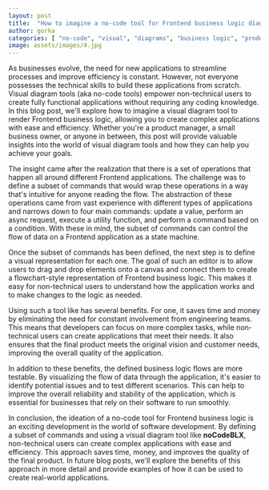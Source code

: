 ```yaml
---
layout: post
title:  "How to imagine a no-code tool for Frontend business logic diagrams"
author: gorka
categories: [ "no-code", "visual", "diagrams", "business logic", "product management", "Frontend"  ]
image: assets/images/4.jpg
---
```

As businesses evolve, the need for new applications to streamline processes and improve efficiency is constant. However, not everyone possesses the technical skills to build these applications from scratch. Visual diagram tools (aka no-code tools) empower non-technical users to create fully functional applications without requiring any coding knowledge. In this blog post, we'll explore how to imagine a visual diagram tool to render Frontend business logic, allowing you to create complex applications with ease and efficiency. Whether you're a product manager, a small business owner, or anyone in between, this post will provide valuable insights into the world of visual diagram tools and how they can help you achieve your goals.

The insight came after the realization that there is a set of operations that happen all around different Frontend applications. The challenge was to define a subset of commands that would wrap these operations in a way that's intuitive for anyone reading the flow. The abstraction of these operations came from vast experience with different types of applications and narrows down to four main commands: update a value, perform an async request, execute a utility function, and perform a command based on a condition. With these in mind, the subset of commands can control the flow of data on a Frontend application as a state machine.

Once the subset of commands has been defined, the next step is to define a visual representation for each one. The goal of such an editor is to allow users to drag and drop elements onto a canvas and connect them to create a flowchart-style representation of Frontend business logic. This makes it easy for non-technical users to understand how the application works and to make changes to the logic as needed.

Using such a tool like has several benefits. For one, it saves time and money by eliminating the need for constant involvement from engineering teams. This means that developers can focus on more complex tasks, while non-technical users can create applications that meet their needs. It also ensures that the final product meets the original vision and customer needs, improving the overall quality of the application.

In addition to these benefits, the defined business logic flows are more testable. By visualizing the flow of data through the application, it's easier to identify potential issues and to test different scenarios. This can help to improve the overall reliability and stability of the application, which is essential for businesses that rely on their software to run smoothly.

In conclusion, the ideation of a no-code tool for Frontend business logic is an exciting development in the world of software development. By defining a subset of commands and using a visual diagram tool like **noCodeBLX**, non-technical users can create complex applications with ease and efficiency. This approach saves time, money, and improves the quality of the final product. In future blog posts, we'll explore the benefits of this approach in more detail and provide examples of how it can be used to create real-world applications.
